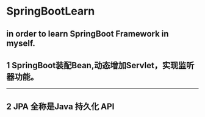 # SpringBootLearn
in order to learn SpringBoot Framework in myself.
-----------------------------------------------------------
1  SpringBoot装配Bean,动态增加Servlet，实现监听器功能。
-----------------------------------------------------------


-----------------------------------------------------------
2  JPA 全称是Java 持久化 API
-----------------------------------------------------------

